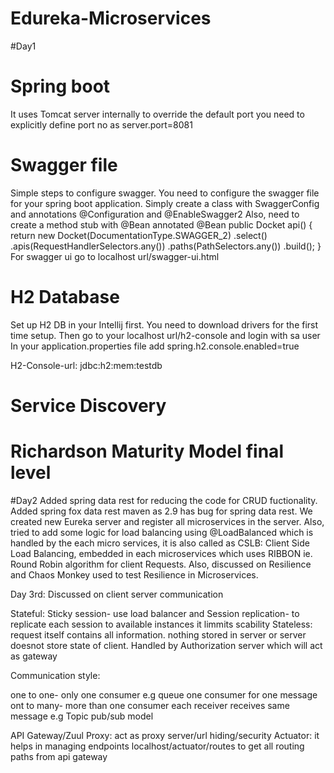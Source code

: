 # Edureka-Microservices
#Day1
# Spring boot
It uses Tomcat server internally to override the default port you need to explicitly define port no as 
server.port=8081
# Swagger file 
Simple steps to configure swagger.
You need to configure the swagger file for your spring boot application. Simply create a class with SwaggerConfig and annotations @Configuration and @EnableSwagger2
Also, need to create a method stub with @Bean annotated 
    @Bean
    public Docket api() {
        return new Docket(DocumentationType.SWAGGER_2)
                .select()
                .apis(RequestHandlerSelectors.any())
                .paths(PathSelectors.any())
                .build();
    }
For swagger ui go to localhost url/swagger-ui.html
# H2 Database
Set up H2 DB in your Intellij first. You need to download drivers for the first time setup. 
Then go to your localhost url/h2-console and login with sa user
In your application.properties file add
spring.h2.console.enabled=true

H2-Console-url: jdbc:h2:mem:testdb

# Service Discovery
# Richardson Maturity Model final level
#Day2
Added spring data rest  for reducing the code for CRUD fuctionality.
Added spring fox data rest maven as 2.9 has bug for spring data rest.
We created new Eureka server and register all microservices in the
server. Also, tried to add some logic for load balancing using
@LoadBalanced which is handled by the each micro services, it is also
called as CSLB: Client Side Load Balancing, embedded in each
microservices which uses RIBBON ie. Round Robin algorithm for client
Requests. Also, discussed on Resilience and Chaos Monkey used to test
Resilience in Microservices.

Day 3rd: Discussed on client server communication

Stateful: Sticky session- use load balancer and Session replication- to replicate each session to available instances
it limmits scability
Stateless: request itself contains all information. nothing stored in server or server doesnot store state of client. Handled by Authorization server which will act as gateway


Communication style:

one to one- only one consumer e.g queue one consumer for one message
ont to many- more than one consumer each receiver receives same message e.g Topic pub/sub model


API Gateway/Zuul Proxy: act as proxy server/url hiding/security
Actuator: it helps in managing endpoints localhost/actuator/routes to get all routing paths from api gateway

